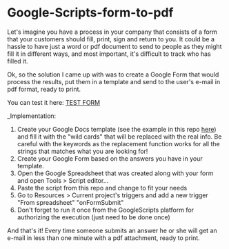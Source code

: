 # Google-Scripts-form-to-pdf

Let's imagine you have a process in your company that consists of a form that your customers should fill, print, sign and return to you. It could be a hassle to have just a word or pdf document to send to people as they might fill it in different ways, and most important, it's difficult to track who has filled it.

Ok, so the solution I came up with was to create a Google Form that would process the results, put them in a template and send to the user's e-mail in pdf format, ready to print.

You can test it here: <a href="https://docs.google.com/forms/d/1v73wh1E8B4eMUfQBIPSrQHNOWPN5nBnbLAmPO7MKxcY/viewform">TEST FORM</a>

_Implementation:

1. Create your Google Docs template (see the example in this repo <a href="https://docs.google.com/document/d/1F08ZphFd-KWl9q2C0FUbpBV7sLShv5aeOgkOCDPVpC0/edit?usp=sharing">here</a>) and fill it with the "wild cards" that will be replaced with the real info. Be careful with the keywords as the replacement function works for all the strings that matches what you are looking for!
2. Create your Google Form based on the answers you have in your template.
3. Open the Google Spreadsheet that was created along with your form and open Tools > Script editor...
4. Paste the script from this repo and change to fit your needs
5. Go to Resources > Current project's triggers and add a new trigger "From spreadsheet" "onFormSubmit"
6. Don't forget to run it once from the GoogleScripts platform for authorizing the execution (just need to be done once)

And that's it! Every time someone submits an answer he or she will get an e-mail in less than one minute with a pdf attachment, ready to print.
